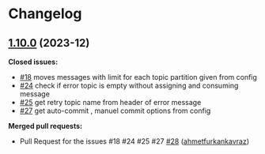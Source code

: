 # Changelog

## [1.10.0](https://github.com/github-changelog-generator/github-changelog-generator/tree/1.16.4) (2023-12)

**Closed issues:**

- [\#18](https://github.com/Trendyol/kafka-retry-job/issues/18) moves messages with limit for each topic partition given from config 
- [\#24](https://github.com/Trendyol/kafka-retry-job/issues/24) check if error topic is empty without assigning and consuming message
- [\#25](https://github.com/Trendyol/kafka-retry-job/issues/25) get retry topic name from header of error message
- [\#27](https://github.com/Trendyol/kafka-retry-job/issues/27) get auto-commit , manuel commit options from config

**Merged pull requests:**

- Pull Request for the issues #18 #24 #25 #27 [\#28](https://github.com/Trendyol/kafka-retry-job/pull/28) ([ahmetfurkankavraz](https://github.com/ahmetfurkankavraz))
